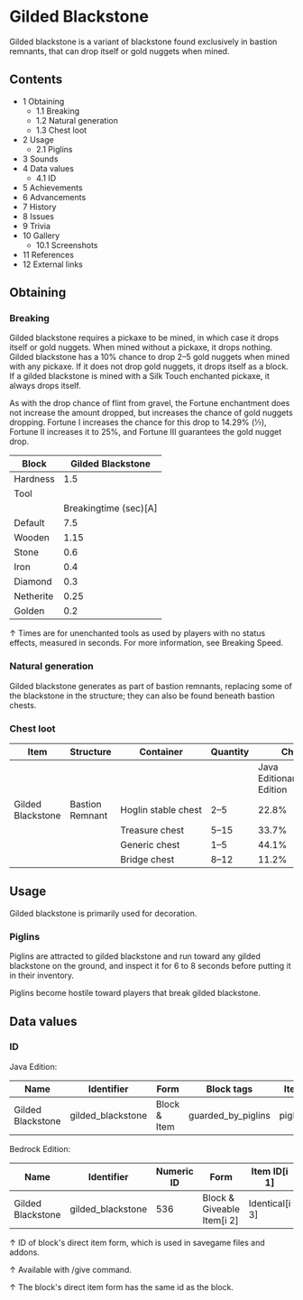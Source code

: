 # Gilded Blackstone
Gilded blackstone is a variant of blackstone found exclusively in bastion remnants, that can drop itself or gold nuggets when mined.

## Contents
- 1 Obtaining
	- 1.1 Breaking
	- 1.2 Natural generation
	- 1.3 Chest loot
- 2 Usage
	- 2.1 Piglins
- 3 Sounds
- 4 Data values
	- 4.1 ID
- 5 Achievements
- 6 Advancements
- 7 History
- 8 Issues
- 9 Trivia
- 10 Gallery
	- 10.1 Screenshots
- 11 References
- 12 External links

## Obtaining
### Breaking
Gilded blackstone requires a pickaxe to be mined, in which case it drops itself or gold nuggets. When mined without a pickaxe, it drops nothing. Gilded blackstone has a 10% chance to drop 2–5 gold nuggets when mined with any pickaxe. If it does not drop gold nuggets, it drops itself as a block. If a gilded blackstone is mined with a Silk Touch enchanted pickaxe, it always drops itself.

As with the drop chance of flint from gravel, the Fortune enchantment does not increase the amount dropped, but increases the chance of gold nuggets dropping. Fortune I increases the chance for this drop to 14.29% (1⁄7), Fortune II increases it to 25%, and Fortune III guarantees the gold nugget drop.

| Block     | Gilded Blackstone     |
|-----------|-----------------------|
| Hardness  | 1.5                   |
| Tool      |                       |
|           | Breakingtime (sec)[A] |
| Default   | 7.5                   |
| Wooden    | 1.15                  |
| Stone     | 0.6                   |
| Iron      | 0.4                   |
| Diamond   | 0.3                   |
| Netherite | 0.25                  |
| Golden    | 0.2                   |


↑ Times are for unenchanted tools as used by players with no status effects, measured in seconds. For more information, see Breaking Speed.


### Natural generation
Gilded blackstone generates as part of bastion remnants, replacing some of the blackstone in the structure; they can also be found beneath bastion chests.

### Chest loot
| Item              | Structure       | Container           | Quantity | Chance                         |
|-------------------|-----------------|---------------------|----------|--------------------------------|
|                   |                 |                     |          | Java EditionandBedrock Edition |
| Gilded Blackstone | Bastion Remnant | Hoglin stable chest | 2–5      | 22.8%                          |
|                   |                 | Treasure chest      | 5–15     | 33.7%                          |
|                   |                 | Generic chest       | 1–5      | 44.1%                          |
|                   |                 | Bridge chest        | 8–12     | 11.2%                          |

## Usage
Gilded blackstone is primarily used for decoration.

### Piglins
Piglins are attracted to gilded blackstone and run toward any gilded blackstone on the ground, and inspect it for 6 to 8 seconds before putting it in their inventory.

Piglins become hostile toward players that break gilded blackstone.

## Data values
### ID
Java Edition:

| Name              | Identifier        | Form         | Block tags         | Item tags    | Translation key                   |
|-------------------|-------------------|--------------|--------------------|--------------|-----------------------------------|
| Gilded Blackstone | gilded_blackstone | Block & Item | guarded_by_piglins | piglin_loved | block.minecraft.gilded_blackstone |

Bedrock Edition:

| Name              | Identifier        | Numeric ID | Form                       | Item ID[i 1]   | Translation key             |
|-------------------|-------------------|------------|----------------------------|----------------|-----------------------------|
| Gilded Blackstone | gilded_blackstone | 536        | Block & Giveable Item[i 2] | Identical[i 3] | tile.gilded_blackstone.name |


↑ ID of block's direct item form, which is used in savegame files and addons.

↑ Available with /give command.

↑ The block's direct item form has the same id as the block.



